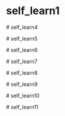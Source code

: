 ﻿# self_learn1
 
﻿# self_learn4
 
﻿# self_learn5
 
﻿# self_learn6
 
﻿# self_learn7
 
﻿# self_learn8
 
﻿# self_learn9
 
﻿# self_learn10
 
﻿# self_learn11
 
         
